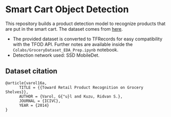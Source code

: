 # Smart Cart Object Detection
This repository builds a product detection model to recognize products that are put in the smart cart. The dataset comes from [here](https://github.com/gulvarol/grocerydataset).

* The provided dataset is converted to TFRecords for easy compatibility with the TFOD API. Further notes are available inside the `Colabs/GroceryDataset_EDA_Prep.ipynb` notebook.
* Detection network used: SSD MobileDet.

## Dataset citation
```
@article{varol16a,
      TITLE = {{Toward Retail Product Recognition on Grocery Shelves}},
      AUTHOR = {Varol, G{"u}l and Kuzu, Ridvan S.},
      JOURNAL = {ICIVC},
      YEAR = {2014}
}
```
